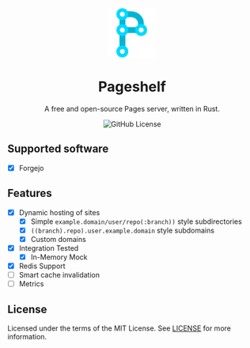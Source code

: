 <div align="center">

<img src="./branding/pageshelf_logo.webp" width="100" alt="Logo"/>

# Pageshelf

A free and open-source Pages server, written in Rust.

![GitHub License](https://img.shields.io/github/license/mrrpnya/pageshelf)

</div>

## Supported software

- [x] Forgejo

## Features

- [x] Dynamic hosting of sites
  - [x] Simple `example.domain/user/repo(:branch))` style subdirectories
  - [x] `((branch).repo).user.example.domain` style subdomains
  - [x] Custom domains
- [x] Integration Tested
  - [x] In-Memory Mock
- [x] Redis Support
- [ ] Smart cache invalidation
- [ ] Metrics

## License

Licensed under the terms of the MIT License. See [LICENSE](./LICENSE) for more information.
